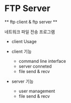 # FTP Server

** ftp client & ftp server **

네트워크 파일 전송 프로그램 

- client Usage

- client 기능
  - command line interface
  - server conneted
  - file send & recv


- server 기능
  - user management
  - file send & recv


